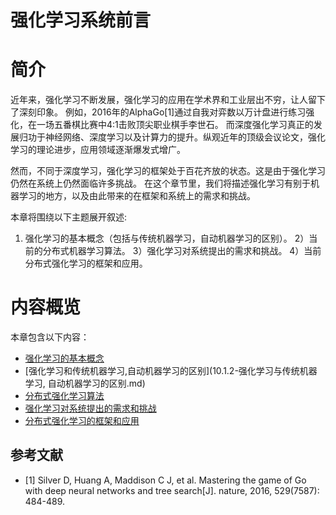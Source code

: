 <!--Copyright © Microsoft Corporation. All rights reserved.
  适用于[License](https://github.com/microsoft/AI-System/blob/main/LICENSE)版权许可-->


# 强化学习系统前言

# 简介 

近年来，强化学习不断发展，强化学习的应用在学术界和工业层出不穷，让人留下了深刻印象。 例如，2016年的AlphaGo[1]通过自我对弈数以万计盘进行练习强化，在一场五番棋比赛中4:1击败顶尖职业棋手李世石。 而深度强化学习真正的发展归功于神经网络、深度学习以及计算力的提升。纵观近年的顶级会议论文，强化学习的理论进步，应用领域逐渐爆发式增广。

然而，不同于深度学习，强化学习的框架处于百花齐放的状态。这是由于强化学习仍然在系统上仍然面临许多挑战。
在这个章节里，我们将描述强化学习有别于机器学习的地方，以及由此带来的在框架和系统上的需求和挑战。


本章将围绕以下主题展开叙述:
1) 强化学习的基本概念（包括与传统机器学习，自动机器学习的区别）。
2）当前的分布式机器学习算法。 
3）强化学习对系统提出的需求和挑战。
4）当前分布式强化学习的框架和应用。

# 内容概览

本章包含以下内容：

- [强化学习的基本概念](10.1.1-强化学习的基本概念.md) 	
- [强化学习和传统机器学习,自动机器学习的区别](10.1.2-强化学习与传统机器学习, 自动机器学习的区别.md) 	
- [分布式强化学习算法](10.2.1-分布式强化学习算法.md) 	
- [强化学习对系统提出的需求和挑战](10.2.2-分布式强化学习对框架的需求和挑战.md)
- [分布式强化学习的框架和应用](10.2.3-分布式强化学习框架和应用.md)

## 参考文献
- [1] Silver D, Huang A, Maddison C J, et al. Mastering the game of Go with deep neural networks and tree search[J]. nature, 2016, 529(7587): 484-489.
